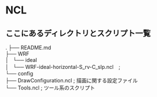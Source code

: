 # NCL

## ここにあるディレクトリとスクリプト一覧

.
├── README.md  
├── WRF  
│   └── ideal  
│       └── WRF-ideal-horizontal-S_rv-C_slp.ncl　;   
└── config  
    ├── DrawConfiguration.ncl ; 描画に関する設定ファイル  
    └── Tools.ncl             ; ツール系のスクリプト  
